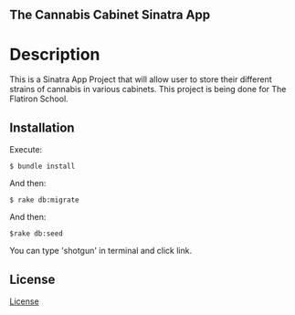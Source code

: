The Cannabis Cabinet Sinatra App
---

# Description

This is a Sinatra App Project that will allow user to store their different strains of cannabis in various cabinets. This project is being done for The Flatiron School.

## Installation

Execute:

    $ bundle install

And then:

    $ rake db:migrate

And then:

    $rake db:seed

You can type 'shotgun' in terminal and click link.


## License
  [License](https://github.com/JustReggie2/the-cannabis-cabinet/blob/master/LICENSE)
